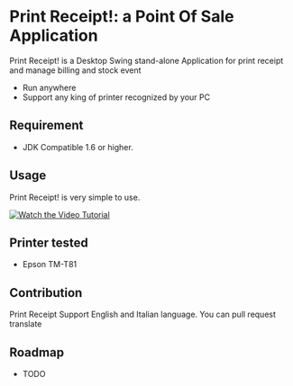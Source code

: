 # Print Receipt!: a Point Of Sale Application 

Print Receipt! is a Desktop Swing stand-alone Application for print receipt and manage 
billing and stock event   

* Run anywhere  
* Support any king of printer recognized by your PC 

## Requirement

* JDK Compatible 1.6 or higher.

## Usage

Print Receipt! is very simple to use.

[![Watch the Video Tutorial](http://img.youtube.com/vi/SpaAheKS8d0/0.jpg)](http://www.youtube.com/watch?v=SpaAheKS8d0)

## Printer tested

* Epson TM-T81

## Contribution

Print Receipt Support English and Italian language. You can pull request translate 

## Roadmap

* TODO

   

